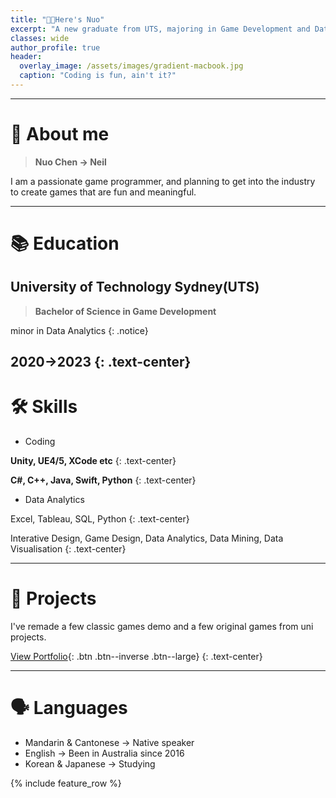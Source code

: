 ```yaml
---
title: "👋🏼Here's Nuo"
excerpt: "A new graduate from UTS, majoring in Game Development and Data Analytics."
classes: wide
author_profile: true
header:
  overlay_image: /assets/images/gradient-macbook.jpg
  caption: "Coding is fun, ain't it?"
---
```


---

# 👤 About me

> **Nuo Chen -> Neil**

I am a passionate game programmer, and planning to get into the industry to create games that are fun and meaningful.


---

# 📚 Education
## University of Technology Sydney(UTS)

> **Bachelor of Science in Game Development**

minor in Data Analytics
{: .notice}



2020→2023
{: .text-center}
---

# 🛠 Skills

- Coding

**Unity, UE4/5, XCode etc**
{: .text-center}

**C#, C++, Java, Swift, Python**
{: .text-center}

- Data Analytics

Excel, Tableau, SQL, Python
{: .text-center}

Interative Design, Game Design, Data Analytics, Data Mining, Data Visualisation
{: .text-center}

---

# 📜 Projects

I've remade a few classic games demo and a few original games from uni projects.

[View Portfolio](/portfolio/){: .btn .btn--inverse .btn--large}
{: .text-center}

---

# 🗣 Languages

- Mandarin & Cantonese -> Native speaker
- English -> Been in Australia since 2016
- Korean & Japanese -> Studying


{% include feature_row %}
